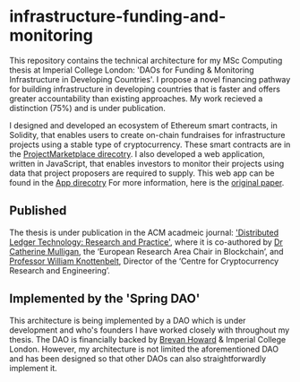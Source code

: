 # infrastructure-funding-and-monitoring

This repository contains the technical architecture for my MSc Computing thesis at Imperial College London: 'DAOs for Funding & Monitoring Infrastructure in Developing Countries'. I propose a novel financing pathway for building infrastructure in developing countries that is faster and offers greater accountability than existing approaches. My work recieved a distinction (75%) and is under publication.

I designed and developed an ecosystem of Ethereum smart contracts, in Solidity, that enables users to create on-chain fundraises for infrastructure projects using a stable type of cryptocurrency. These smart contracts are in the [ProjectMarketplace direcotry](ProjectMarketplace). I also developed a web application, written in JavaScript, that enables investors to monitor their projects using data that project proposers are required to supply. This web app can be found in the [App direcotry](App) For more information, here is the [original paper](final_report.pdf).

## Published

The thesis is under publication in the ACM acadmeic journal: ['Distributed Ledger Technology: Research and Practice'](https://dl.acm.org/journal/dlt), where it is co-authored by [Dr Catherine Mulligan](https://www.imperial.ac.uk/people/c.mulligan), the ‘European Research Area Chair in Blockchain’, and [Professor William Knottenbelt](https://www.imperial.ac.uk/people/w.knottenbelt), Director of the ‘Centre for Cryptocurrency Research and Engineering’.


## Implemented by the 'Spring DAO'

This architecture is being implemented by a DAO which is under development and who's founders I have worked closely with throughout my thesis. The DAO is financially backed by [Brevan Howard](https://www.brevanhoward.com/) & Imperial College London. However, my architecture is not limited the aforementioned DAO and has been designed so that other DAOs can also straightforwardly implement it.
